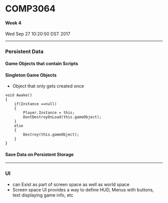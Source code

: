 # COMP3064
#### Week 4
Wed Sep 27 10:20:50 DST 2017

___

### Persistent Data
#### Game Objects that contain Scripts
#### Singleton Game Objects
- Object that only gets created once
```Csharp
void Awake()
{
	if(Instance ==null)
	{
		Player.Instance = this;
		DontDestroyOnLoad(this.gameObject);
	}
	else
	{
		Destroy(this.gameObject);
	}
}
```
#### Save Data on Persistent Storage

___

### UI
- can Exist as part of screen space as well as world space
- Screen space UI provides a way to define HUD, Menus with buttons, text displaying game info, etc

